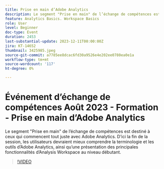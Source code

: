 ```yaml
---
title: Prise en main d’Adobe Analytics
description: Le segment "Prise en main" de l’échange de compétences est destiné à ceux qui commencent tout juste avec Adobe Analytics. D’ici la fin de la session, les utilisateurs devraient mieux comprendre la terminologie et les outils d’Adobe Analytics, ainsi qu’une présentation des principales fonctionnalités d’Analysis Workspace au niveau débutant.
feature: Analytics Basics. Workspace Basics
role: User
level: Beginner
doc-type: Event
duration: 2453
last-substantial-update: 2023-12-11T00:00:00Z
jira: KT-14652
thumbnail: 3425985.jpeg
source-git-commit: a7785ee8dcac6fd30a9526e4e202ee0780ea0e1a
workflow-type: tm+mt
source-wordcount: '117'
ht-degree: 0%

---
```



# Événement d’échange de compétences Août 2023 - Formation - Prise en main d’Adobe Analytics

Le segment &quot;Prise en main&quot; de l’échange de compétences est destiné à ceux qui commencent tout juste avec Adobe Analytics. D’ici la fin de la session, les utilisateurs devraient mieux comprendre la terminologie et les outils d’Adobe Analytics, ainsi qu’une présentation des principales fonctionnalités d’Analysis Workspace au niveau débutant.

>[!VIDEO](https://video.tv.adobe.com/v/3425985/?learn=on)
